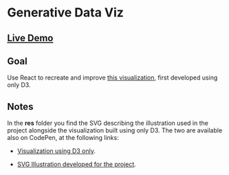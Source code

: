 # Generative Data Viz

## [Live Demo](https://codepen.io/borntofrappe/full/qBBLNOm)

## Goal

Use React to recreate and improve [this visualization](https://codepen.io/borntofrappe/pen/eYYQwvz), first developed using only D3.

## Notes

In the **res** folder you find the SVG describing the illustration used in the project alongside the visualization built using only D3. The two are available also on CodePen, at the following links:

-   [Visualization using D3 only](https://codepen.io/borntofrappe/pen/eYYQwvz).

-   [SVG Illustration developed for the project](https://codepen.io/borntofrappe/pen/abbQgOp).
